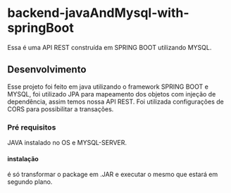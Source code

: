 # backend-javaAndMysql-with-springBoot
Essa é uma API REST construída em SPRING BOOT utilizando MYSQL.
## Desenvolvimento 
Esse projeto foi feito em java utilizando o framework SPRING BOOT e MYSQL,
foi utilizado JPA para mapeamento dos objetos com injeção de dependência, assim temos nossa API REST.
Foi utilizada configurações de CORS para possibilitar a transações.
### Pré requisitos
JAVA instalado no OS e MYSQL-SERVER.
#### instalação
é só transformar o package em .JAR e executar o mesmo que estará em segundo plano.

